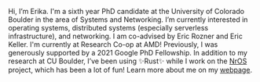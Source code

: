 Hi, I’m Erika. I'm a sixth year PhD candidate at the University of Colorado Boulder in the area of Systems and Networking. I’m currently interested in operating systems, distributed systems (especially serverless infrastructure), and networking. I am co-advised by Eric Rozner and Eric Keller. I'm currently at Research Co-op at AMD! Previously, I was generously supported by a 2021 Google PhD Fellowship. In addition to my research at CU Boulder, I’ve been using ✨Rust✨ while I work on the [NrOS](https://github.com/vmware-labs/node-replicated-kernel) project, which has been a lot of fun! Learn more about me on my [webpage](https://hunhoffe.github.io/).

<!---
hunhoffe/hunhoffe is a ✨ special ✨ repository because its `README.md` (this file) appears on your GitHub profile.
You can click the Preview link to take a look at your changes.
--->
